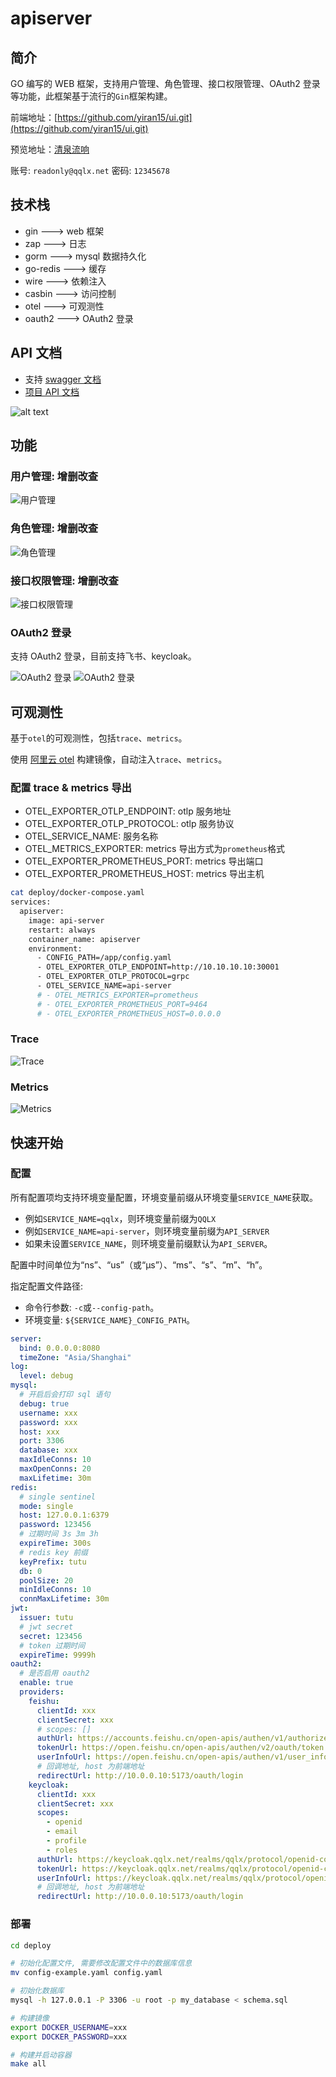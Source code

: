# apiserver

## 简介

GO 编写的 WEB 框架，支持用户管理、角色管理、接口权限管理、OAuth2 登录等功能，此框架基于流行的`Gin`框架构建。

前端地址：[https://github.com/yiran15/ui.git](https://github.com/yiran15/ui.git)

预览地址：[清泉流响](https://qqlx.net/)

账号: `readonly@qqlx.net`
密码: `12345678`

## 技术栈

- gin ---> web 框架
- zap ---> 日志
- gorm ---> mysql 数据持久化
- go-redis ---> 缓存
- wire ---> 依赖注入
- casbin ---> 访问控制
- otel ---> 可观测性
- oauth2 ---> OAuth2 登录

## API 文档

- 支持 [swagger 文档](https://swagger.io/)
- [项目 API 文档](https://qqlx.net/swagger/index.html)

![alt text](docs/img/swagger.png)

## 功能

### 用户管理: 增删改查

![用户管理](docs/img/user.png)

### 角色管理: 增删改查

![角色管理](docs/img/role.png)

### 接口权限管理: 增删改查

![接口权限管理](docs/img/api.png)

### OAuth2 登录

支持 OAuth2 登录，目前支持飞书、keycloak。

![OAuth2 登录](docs/img/oauth2-1.png)
![OAuth2 登录](docs/img/oauth2-feishu.png)

## 可观测性

基于`otel`的可观测性，包括`trace`、`metrics`。

使用 [阿里云 otel](https://github.com/alibaba/loongsuite-go-agent) 构建镜像，自动注入`trace`、`metrics`。

### 配置 trace & metrics 导出

- OTEL_EXPORTER_OTLP_ENDPOINT: otlp 服务地址
- OTEL_EXPORTER_OTLP_PROTOCOL: otlp 服务协议
- OTEL_SERVICE_NAME: 服务名称
- OTEL_METRICS_EXPORTER: metrics 导出方式为`prometheus`格式
- OTEL_EXPORTER_PROMETHEUS_PORT: metrics 导出端口
- OTEL_EXPORTER_PROMETHEUS_HOST: metrics 导出主机

```bash
cat deploy/docker-compose.yaml
services:
  apiserver:
    image: api-server
    restart: always
    container_name: apiserver
    environment:
      - CONFIG_PATH=/app/config.yaml
      - OTEL_EXPORTER_OTLP_ENDPOINT=http://10.10.10.10:30001
      - OTEL_EXPORTER_OTLP_PROTOCOL=grpc
      - OTEL_SERVICE_NAME=api-server
      # - OTEL_METRICS_EXPORTER=prometheus
      # - OTEL_EXPORTER_PROMETHEUS_PORT=9464
      # - OTEL_EXPORTER_PROMETHEUS_HOST=0.0.0.0
```

### Trace

![Trace](docs/img/trace.png)

### Metrics

![Metrics](docs/img/metrics.png)

## 快速开始

### 配置

所有配置项均支持环境变量配置，环境变量前缀从环境变量`SERVICE_NAME`获取。

- 例如`SERVICE_NAME=qqlx`，则环境变量前缀为`QQLX`
- 例如`SERVICE_NAME=api-server`，则环境变量前缀为`API_SERVER`
- 如果未设置`SERVICE_NAME`，则环境变量前缀默认为`API_SERVER`。

配置中时间单位为“ns”、“us”（或“µs”）、“ms”、“s”、“m”、“h”。

指定配置文件路径:

- 命令行参数: `-c`或`--config-path`。
- 环境变量: `${SERVICE_NAME}_CONFIG_PATH`。

```yaml
server:
  bind: 0.0.0.0:8080
  timeZone: "Asia/Shanghai"
log:
  level: debug
mysql:
  # 开启后会打印 sql 语句
  debug: true
  username: xxx
  password: xxx
  host: xxx
  port: 3306
  database: xxx
  maxIdleConns: 10
  maxOpenConns: 20
  maxLifetime: 30m
redis:
  # single sentinel
  mode: single
  host: 127.0.0.1:6379
  password: 123456
  # 过期时间 3s 3m 3h
  expireTime: 300s
  # redis key 前缀
  keyPrefix: tutu
  db: 0
  poolSize: 20
  minIdleConns: 10
  connMaxLifetime: 30m
jwt:
  issuer: tutu
  # jwt secret
  secret: 123456
  # token 过期时间
  expireTime: 9999h
oauth2:
  # 是否启用 oauth2
  enable: true
  providers:
    feishu:
      clientId: xxx
      clientSecret: xxx
      # scopes: []
      authUrl: https://accounts.feishu.cn/open-apis/authen/v1/authorize
      tokenUrl: https://open.feishu.cn/open-apis/authen/v2/oauth/token
      userInfoUrl: https://open.feishu.cn/open-apis/authen/v1/user_info
      # 回调地址, host 为前端地址
      redirectUrl: http://10.0.0.10:5173/oauth/login
    keycloak:
      clientId: xxx
      clientSecret: xxx
      scopes:
        - openid
        - email
        - profile
        - roles
      authUrl: https://keycloak.qqlx.net/realms/qqlx/protocol/openid-connect/auth
      tokenUrl: https://keycloak.qqlx.net/realms/qqlx/protocol/openid-connect/token
      userInfoUrl: https://keycloak.qqlx.net/realms/qqlx/protocol/openid-connect/userinfo
      # 回调地址, host 为前端地址
      redirectUrl: http://10.0.0.10:5173/oauth/login
```

### 部署

```bash
cd deploy

# 初始化配置文件, 需要修改配置文件中的数据库信息
mv config-example.yaml config.yaml

# 初始化数据库
mysql -h 127.0.0.1 -P 3306 -u root -p my_database < schema.sql

# 构建镜像
export DOCKER_USERNAME=xxx
export DOCKER_PASSWORD=xxx

# 构建并启动容器
make all
```
